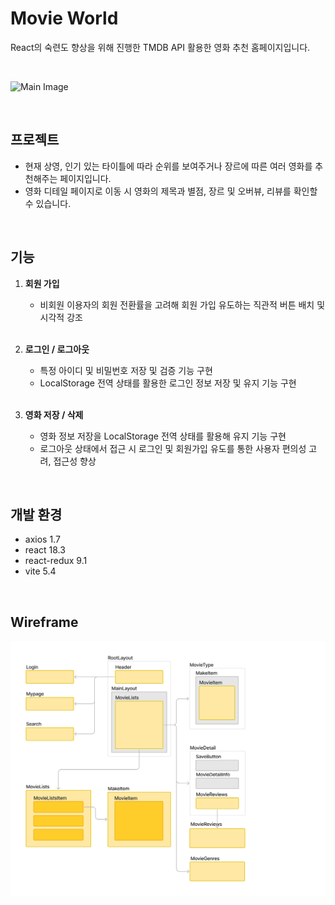# Movie World

React의 숙련도 향상을 위해 진행한 TMDB API 활용한 영화 추천 홈페이지입니다.

<br/>

![Main Image](./public/movie_main.png)

<br/>

## 프로젝트

- 현재 상영, 인기 있는 타이틀에 따라 순위를 보여주거나 장르에 따른 여러 영화를 추천해주는 페이지입니다.
- 영화 디테일 페이지로 이동 시 영화의 제목과 별점, 장르 및 오버뷰, 리뷰를 확인할 수 있습니다.

<br/>

## 기능

1. **회원 가입**

   - 비회원 이용자의 회원 전환률을 고려해 회원 가입 유도하는 직관적 버튼 배치 및 시각적 강조

   <br />

2. **로그인 / 로그아웃**

   - 특정 아이디 및 비밀번호 저장 및 검증 기능 구현
   - LocalStorage 전역 상태를 활용한 로그인 정보 저장 및 유지 기능 구현

   <br />

3. **영화 저장 / 삭제**
   - 영화 정보 저장을 LocalStorage 전역 상태를 활용해 유지 기능 구현
   - 로그아웃 상태에서 접근 시 로그인 및 회원가입 유도를 통한 사용자 편의성 고려, 접근성 향상

<br/>

## 개발 환경

- axios 1.7
- react 18.3
- react-redux 9.1
- vite 5.4

<br/>

## Wireframe

![wireframe](./public/movie_frame.jpg)

